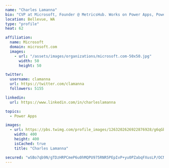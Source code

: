 ```yaml
---
name: "Charles Lamanna"
bio: "CVP at Microsoft, Founder @ MetricsHub. Works on Power Apps, Power Automate, Power Virtual Agent, Common Data Service and Dynamics 365."
location: Bellevue, WA
type: "profile"
heat: 62

affiliation:
  name: Microsoft
  domain: microsoft.com
  images:
    - url: "/assets/images/organizations/microsoft.com-50x50.jpg"
      width: 50
      height: 50

twitter:
  username: clamanna
  url: https://twitter.com/clamanna
  followers: 5155

linkedin:
  url: https://www.linkedin.com/in/charleslamanna

topics:
  - Power Apps

images:
  - url: https://pbs.twimg.com/profile_images/1263202626922876928/g6qGbHZ-_400x400.jpg
    width: 400
    height: 400
    isCached: true
    title: "Charles Lamanna"

secured: "wSBo7qb9N/gTDzHRPCmeP6u0hMQPU975RNR5PEpIvP+yu0PZabqFXusLP/OCNjZfD+rakXhE9GDj1worY17aWDoIOsHL17vSvk/QOyV/B+dlrdCtuLO5EqHnKU0z8GfkJVcwKd53SeVpGBBJFq8XEHxkL6UHvvKyEeGAFalFNKxW4TjCOjxBvKsx7f/4vp3yJIXf4MHUTqQT33r4iOiSyAxhwaayOW/rX+i9pFfOZVT8Gkdh5MROe58rBy9Y6RJKaqVCqCw6GhMWMNeEJx68VTnDTlhPXkeaYslRNXHBIle9jbMvIswlaA3GrRo7UZ8yDggs0358jnW61UA+fytP/NLQyn2SIuemO+zBMRzr4iaCt5wYjPFDazvjWMHSGt2dVHaOF1WF8RS0m7fbmgu1d79tnYpAPEJPObGBzdiq9A4=;G4qrSY+uzwWfxZmGjLJPLg=="
---
```


